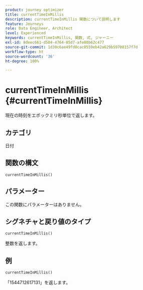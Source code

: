 ```yaml
---
product: journey optimizer
title: currentTimeInMillis
description: currentTimeInMillis 関数について説明します
feature: Journeys
role: Data Engineer, Architect
level: Experienced
keywords: currentTimeInMillis, 関数, 式, ジャーニー
exl-id: 8deec661-d504-4764-85d7-afe80b62c477
source-git-commit: 1d30c6ae49fd0cac0559eb42a629b59708157f7d
workflow-type: ht
source-wordcount: '36'
ht-degree: 100%

---
```


# currentTimeInMillis {#currentTimeInMillis}

現在の時刻をエポックミリ秒単位で返します。

## カテゴリ

日付

## 関数の構文

`currentTimeInMillis()`

## パラメーター

この関数にパラメーターはありません。

## シグネチャと戻り値のタイプ

`currentTimeInMillis()`

整数を返します。

## 例

`currentTimeInMillis()`

「1544712617131」を返します。
